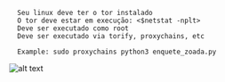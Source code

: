       
      Seu linux deve ter o tor instalado 
      O tor deve estar em execução: <$netstat -nplt>
      Deve ser executado como root
      Deve ser executado via torify, proxychains, etc

      Example: sudo proxychains python3 enquete_zoada.py


![alt text](https://i.imgur.com/rV76HUe.jpg)
